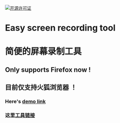 [![开源许可证](https://img.shields.io/badge/license-BSD-blue.svg?style=plastic)](LICENSE)
# Easy screen recording tool
# 简便的屏幕录制工具
## Only supports Firefox now !
## 目前仅支持火狐浏览器 ！
### Here's [demo link](https://caokefan.github.io/screen/)
### 这里[工具链接](https://caokefan.github.io/screen/)
